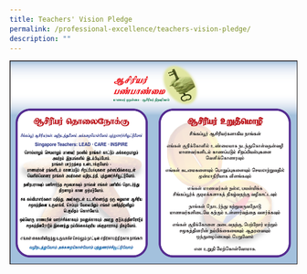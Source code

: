 ```yaml
---
title: Teachers' Vision Pledge
permalink: /professional-excellence/teachers-vision-pledge/
description: ""
---
```

![Ethos of the Teaching Profession](/images/ethosoftheteachingprofession.png)